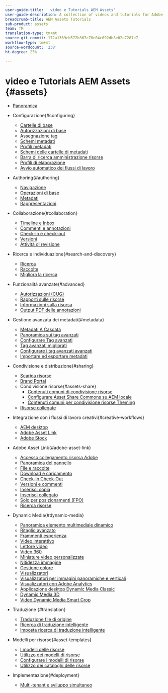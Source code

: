 ```yaml
---
user-guide-title: ' video e Tutorials AEM Assets'
user-guide-description: A collection of videos and tutorials for Adobe Experience Manager Assets.
breadcrumb-title: AEM Assets Tutorials
sub-product: assets
team: TM
translation-type: tm+mt
source-git-commit: 172a1369cb572b367c78e04c692db8e02e7287e7
workflow-type: tm+mt
source-wordcount: '238'
ht-degree: 25%

---
```



#  video e Tutorials AEM Assets {#assets}

+ [Panoramica](overview.md)

+ Configurazione{#configuring}
   + [Cartelle di base](configuring/baseline-folders.md)
   + [Autorizzazioni di base](configuring/baseline-permissions.md)
   + [Assegnazione tag](configuring/tagging.md)
   + [Schemi metadati](configuring/metadata-schemas.md)
   + [Profili metadati](configuring/metadata-profiles.md)
   + [Schemi delle cartelle di metadati](configuring/metadata-folder-schemas.md)
   + [Barra di ricerca amministrazione risorse](configuring/assets-admin-search-rail.md)
   + [Profili di elaborazione](configuring/processing-profiles.md)
   + [Avvio automatico dei flussi di lavoro](configuring/auto-start-workflows.md)

+ Authoring{#authoring}
   + [Navigazione](./authoring/navigation.md)
   + [Operazioni di base](./authoring/basic-operations.md)
   + [Metadati](./authoring/metadata.md)
   + [Rappresentazioni](./authoring/renditions.md)

+ Collaborazione{#collaboration}
   + [Timeline e Inbox](./collaboration/timeline-and-inbox.md)
   + [Commenti e annotazioni](./collaboration/comments-and-annotations.md)
   + [Check-in e check-out](./collaboration/check-in-and-check-out.md)
   + [Versioni](./collaboration/versions.md)
   + [Attività di revisione](./collaboration/review-task.md)

+ Ricerca e individuazione{#search-and-discovery}
   + [Ricerca](./search-and-discovery/search.md)
   + [Raccolte](./search-and-discovery/collections.md)
   + [Migliora la ricerca](./search-and-discovery/search-boost.md)

+ Funzionalità avanzate{#advanced}
   + [Autorizzazioni (CUG)](./advanced/closed-user-groups.md)
   + [Rapporti sulle risorse](./advanced/asset-reports.md)
   + [Informazioni sulla risorsa](./advanced/asset-insights-launch-tutorial.md)
   + [Output PDF delle annotazioni](./advanced/customizing-annotations-pdf-output.md)

+ Gestione avanzata dei metadati{#metadata}
   + [Metadati A Cascata](metadata/cascade-metadata-feature-video-use.md)
   + [Panoramica sui tag avanzati](metadata/smart-tags-feature-video-use.md)
   + [Configurare Tag avanzati](metadata/smart-tags-technical-video-setup.md)
   + [Tag avanzati migliorati](metadata/enhanced-smart-tags-feature-video-use.md)
   + [Configurare i tag avanzati avanzati](metadata/enhanced-smart-tags-technical-video-setup.md)
   + [Importare ed esportare metadati](metadata/metadata-import-feature-video-use.md)

+ Condivisione e distribuzione{#sharing}
   + [Scarica risorse](./sharing/download.md)
   + [Brand Portal](./sharing/brand-portal.md)
   + Condivisione risorse{#assets-share}
      + [Contenuti comuni di condivisione risorse](./sharing/asset-share-commons-user-experience-feature-video-understand.md)
      + [Configurare Asset Share Commons su AEM locale](./sharing/asset-share-commons-technical-video-setup.md)
      + [Contenuti comuni per condivisione risorse Theming](./sharing/asset-share-commons-feature-video-theming.md)
   + [Risorse collegate](./sharing/connected-assets.md)

+ Integrazione con i flussi di lavoro creativi{#creative-workflows}
   + [AEM desktop](./creative-workflows/aem-desktop-app.md)
   + [Adobe Asset Link](./creative-workflows/adobe-asset-link.md)
   + [Adobe Stock](./creative-workflows/adobe-stock.md)

+ Adobe Asset Link{#adobe-asset-link}
   + [Accesso  collegamento risorsa Adobe](./adobe-asset-link/launch-adobe-asset-link.md)
   + [Panoramica del pannello](./adobe-asset-link/panel-overview.md)
   + [File e raccolte](./adobe-asset-link/files-and-collections.md)
   + [Download e caricamento](./adobe-asset-link/download-and-upload.md)
   + [Check-In Check-Out](./adobe-asset-link/check-in-check-out.md)
   + [Versioni e commenti](./adobe-asset-link/file-versioning-and-comments.md)
   + [Inserisci copia](./adobe-asset-link/place-copy.md)
   + [Inserisci collegato](./adobe-asset-link/place-linked.md)
   + [Solo per posizionamenti (FPO)](./adobe-asset-link/for-placement-only.md)
   + [Ricerca risorse](./adobe-asset-link/asset-search.md)

+ Dynamic Media{#dynamic-media}
   + [Panoramica elemento multimediale dinamico](dynamic-media/dynamic-media-overview-feature-video-use.md)
   + [Ritaglio avanzato](dynamic-media/smart-crop-feature-video-use.md)
   + [Frammenti esperienza](dynamic-media/dynamic-media-experience-fragments-feature-video-use.md)
   + [Video interattivo](dynamic-media/dynamic-media-interactive-video-feature-video-use.md)
   + [Lettore video](dynamic-media/dynamic-media-video-player-feature-video-use.md)
   + [Video 360](dynamic-media/dynamic-media-360-video-custom-thumbnail-feature-video-use.md)
   + [Miniature video personalizzate](dynamic-media/dynamic-media-video-thumbnails-feature-video-use.md)
   + [Nitidezza immagine](dynamic-media/dynamic-media-image-sharpening-feature-video-use.md)
   + [Gestione colore](dynamic-media/dynamic-media-color-management-technical-video-setup.md)
   + [Visualizzatori](dynamic-media/dynamic-media-viewer-feature-video-understand.md)
   + [Visualizzatori per immagini panoramiche e verticali](dynamic-media/panorama-vertical-image-viewer-feature-video-use.md)
   + [Visualizzatori con  Adobe Analytics](dynamic-media/dynamic-media-viewer-extension-use.md)
   + [Applicazione desktop Dynamic Media Classic](dynamic-media/dynamic-media-classic-desktop-application.md)
   + [Dynamic Media 3D](dynamic-media/dynamic-media-3d-feature-video.md)
   + [Video Dynamic Media Smart Crop](dynamic-media/dynamic-media-smart-crop-video.md)

+ Traduzione {#translation}
   + [Traduzione file di origine](translation/source-file-translation-feature-video-use.md)
   + [Ricerca di traduzione intelligente](translation/smart-translation-search-feature-video-use.md)
   + [Imposta ricerca di traduzione intelligente](translation/smart-translation-search-technical-video-setup.md)

+ Modelli per risorse{#asset-templates}
   + [I modelli delle risorse](asset-templates/asset-templates-tutorial-understand.md)
   + [Utilizzo dei modelli di risorse](asset-templates/asset-templates-feature-video-use.md)
   + [Configurare i modelli di risorse](asset-templates/asset-templates-technical-video-setup.md)
   + [Utilizzo dei cataloghi delle risorse](asset-templates/asset-catalog-template-feature-video-use.md)

+ Implementazione{#deployment}
   + [Multi-tenant e sviluppo simultaneo](deployment/multitenancy-concurrent-article-understand.md)

